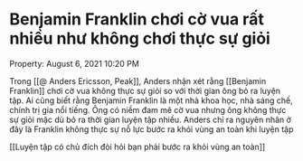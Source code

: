 # Benjamin Franklin chơi cờ vua rất nhiều như không chơi thực sự giỏi

Property: August 6, 2021 10:20 PM

Trong [[@ Anders Ericsson, Peak]], Anders nhận xét rằng [[Benjamin Franklin]] chơi cờ vua không thực sự giỏi so với thời gian ông bỏ ra luyện tập. Ai cũng biết rằng Benjamin Franklin là một nhà khoa học, nhà sáng chế, chính trị gia nổi tiếng. Ông có niềm đam mê cờ vua nhưng ông không thực sự giỏi mặc dù bỏ ra thời gian luyện tập nhiều. Anders chỉ ra nguyên nhân ở đây là Franklin không thực sự nỗ lực bước ra khỏi vùng an toàn khi luyện tập

[[Luyện tập có chủ đích đòi hỏi bạn phải bước ra khỏi vùng an toàn]]